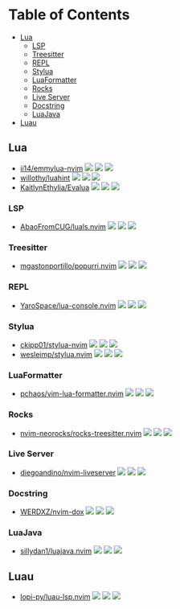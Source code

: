 # Table of Contents

<!-- toc -->

- [Lua](#lua)
  * [LSP](#lsp)
  * [Treesitter](#treesitter)
  * [REPL](#repl)
  * [Stylua](#stylua)
  * [LuaFormatter](#luaformatter)
  * [Rocks](#rocks)
  * [Live Server](#live-server)
  * [Docstring](#docstring)
  * [LuaJava](#luajava)
- [Luau](#luau)

<!-- tocstop -->

## Lua

- [ii14/emmylua-nvim](https://github.com/ii14/emmylua-nvim) ![](https://img.shields.io/github/stars/ii14/emmylua-nvim) ![](https://img.shields.io/github/last-commit/ii14/emmylua-nvim) ![](https://img.shields.io/github/commit-activity/y/ii14/emmylua-nvim)
- [willothy/luahint](https://github.com/willothy/luahint) ![](https://img.shields.io/github/stars/willothy/luahint) ![](https://img.shields.io/github/last-commit/willothy/luahint) ![](https://img.shields.io/github/commit-activity/y/willothy/luahint)
- [KaitlynEthylia/Evalua](https://github.com/KaitlynEthylia/Evalua) ![](https://img.shields.io/github/stars/KaitlynEthylia/Evalua) ![](https://img.shields.io/github/last-commit/KaitlynEthylia/Evalua) ![](https://img.shields.io/github/commit-activity/y/KaitlynEthylia/Evalua)

### LSP

- [AbaoFromCUG/luals.nvim](https://github.com/AbaoFromCUG/luals.nvim) ![](https://img.shields.io/github/stars/AbaoFromCUG/luals.nvim) ![](https://img.shields.io/github/last-commit/AbaoFromCUG/luals.nvim) ![](https://img.shields.io/github/commit-activity/y/AbaoFromCUG/luals.nvim)

### Treesitter

- [mgastonportillo/popurri.nvim](https://github.com/mgastonportillo/popurri.nvim) ![](https://img.shields.io/github/stars/mgastonportillo/popurri.nvim) ![](https://img.shields.io/github/last-commit/mgastonportillo/popurri.nvim) ![](https://img.shields.io/github/commit-activity/y/mgastonportillo/popurri.nvim)

### REPL

- [YaroSpace/lua-console.nvim](https://github.com/YaroSpace/lua-console.nvim) ![](https://img.shields.io/github/stars/YaroSpace/lua-console.nvim) ![](https://img.shields.io/github/last-commit/YaroSpace/lua-console.nvim) ![](https://img.shields.io/github/commit-activity/y/YaroSpace/lua-console.nvim)

### Stylua

- [ckipp01/stylua-nvim](https://github.com/ckipp01/stylua-nvim) ![](https://img.shields.io/github/stars/ckipp01/stylua-nvim) ![](https://img.shields.io/github/last-commit/ckipp01/stylua-nvim) ![](https://img.shields.io/github/commit-activity/y/ckipp01/stylua-nvim)
- [wesleimp/stylua.nvim](https://github.com/wesleimp/stylua.nvim) ![](https://img.shields.io/github/stars/wesleimp/stylua.nvim) ![](https://img.shields.io/github/last-commit/wesleimp/stylua.nvim) ![](https://img.shields.io/github/commit-activity/y/wesleimp/stylua.nvim)

### LuaFormatter

- [pchaos/vim-lua-formatter.nvim](https://github.com/pchaos/vim-lua-formatter.nvim) ![](https://img.shields.io/github/stars/pchaos/vim-lua-formatter.nvim) ![](https://img.shields.io/github/last-commit/pchaos/vim-lua-formatter.nvim) ![](https://img.shields.io/github/commit-activity/y/pchaos/vim-lua-formatter.nvim)

### Rocks

- [nvim-neorocks/rocks-treesitter.nvim](https://github.com/nvim-neorocks/rocks-treesitter.nvim) ![](https://img.shields.io/github/stars/nvim-neorocks/rocks-treesitter.nvim) ![](https://img.shields.io/github/last-commit/nvim-neorocks/rocks-treesitter.nvim) ![](https://img.shields.io/github/commit-activity/y/nvim-neorocks/rocks-treesitter.nvim)

### Live Server

- [diegoandino/nvim-liveserver](https://github.com/diegoandino/nvim-liveserver) ![](https://img.shields.io/github/stars/diegoandino/nvim-liveserver) ![](https://img.shields.io/github/last-commit/diegoandino/nvim-liveserver) ![](https://img.shields.io/github/commit-activity/y/diegoandino/nvim-liveserver)

### Docstring

- [WERDXZ/nvim-dox](https://github.com/WERDXZ/nvim-dox) ![](https://img.shields.io/github/stars/WERDXZ/nvim-dox) ![](https://img.shields.io/github/last-commit/WERDXZ/nvim-dox) ![](https://img.shields.io/github/commit-activity/y/WERDXZ/nvim-dox)

### LuaJava

- [sillydan1/luajava.nvim](https://github.com/sillydan1/luajava.nvim) ![](https://img.shields.io/github/stars/sillydan1/luajava.nvim) ![](https://img.shields.io/github/last-commit/sillydan1/luajava.nvim) ![](https://img.shields.io/github/commit-activity/y/sillydan1/luajava.nvim)

## Luau

- [lopi-py/luau-lsp.nvim](https://github.com/lopi-py/luau-lsp.nvim) ![](https://img.shields.io/github/stars/lopi-py/luau-lsp.nvim) ![](https://img.shields.io/github/last-commit/lopi-py/luau-lsp.nvim) ![](https://img.shields.io/github/commit-activity/y/lopi-py/luau-lsp.nvim)
